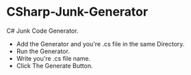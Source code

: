 # CSharp-Junk-Generator
C# Junk Code Generator. 
* Add the Generator and you're .cs file in the same Directory.
* Run the Generator.
* Write you're .cs file name.
* Click The Generate Button.

